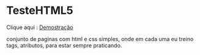 # TesteHTML5

Clique aqui : [Demostração](https://cledsonb.github.io/TesteHTML5/)

conjunto de paginas com html e css simples, onde em cada uma eu treino tags, atributos, para estar sempre praticando.
